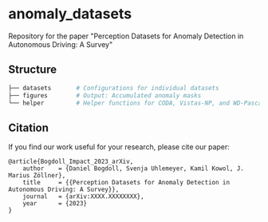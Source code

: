 # anomaly_datasets
Repository for the paper "Perception Datasets for Anomaly Detection in Autonomous Driving: A Survey"

## Structure
```bash
├── datasets       # Configurations for individual datasets
├── figures        # Output: Accumulated anomaly masks                            
└── helper         # Helper functions for CODA, Vistas-NP, and WD-Pascal
```

## Citation
If you find our work useful for your research, please cite our paper:
```
@article{Bogdoll_Impact_2023_arXiv,
    author    = {Daniel Bogdoll, Svenja Uhlemeyer, Kamil Kowol, J. Marius Zöllner},
    title     = {{Perception Datasets for Anomaly Detection in Autonomous Driving: A Survey}},
    journal   = {arXiv:XXXX.XXXXXXXX},
    year      = {2023}
}
```

